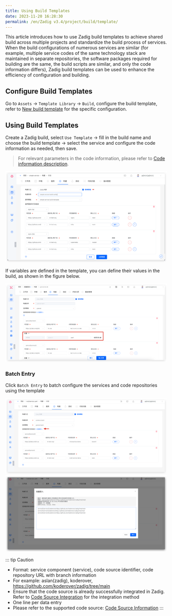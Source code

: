```yaml
---
title: Using Build Templates
date: 2023-11-20 16:28:30
permalink: /en/Zadig v3.4/project/build/template/
---
```


This article introduces how to use Zadig build templates to achieve shared build across multiple projects and standardize the build process of services. When the build configurations of numerous services are similar (for example, multiple service codes of the same technology stack are maintained in separate repositories, the software packages required for building are the same, the build scripts are similar, and only the code information differs), Zadig build templates can be used to enhance the efficiency of configuration and building.

## Configure Build Templates

Go to `Assets` → `Template Library` → `Build`, configure the build template, refer to [New build template](/en/Zadig%20v3.4/template/build/#new-build-template) for the specific configuration.

## Using Build Templates

Create a Zadig build, select `Use Template` → fill in the build name and choose the build template → select the service and configure the code information as needed, then save.

> For relevant parameters in the code information, please refer to [Code information description](/en/Zadig%20v3.4/project/build/#code-information).

![Build Templates](../../../_images/create_build_with_template.png)

If variables are defined in the template, you can define their values in the build, as shown in the figure below.

![Build Templates](../../../_images/create_build_with_template_3.png)

### Batch Entry

Click `Batch Entry` to batch configure the services and code repositories using the template

![Build Templates](../../../_images/create_build_with_template_1.png)
![Build Templates](../../../_images/create_build_with_template_2.png)

::: tip Caution
- Format: service component (service), code source identifier, code repository URL with branch information
- For example: aslan(zadig), koderover, https://github.com/koderover/zadig/tree/main
- Ensure that the code source is already successfully integrated in Zadig. Refer to [Code Source Integration](/en/Zadig%20v3.4/settings/codehost/overview) for the integration method
- One line per data entry
- Please refer to the supported code source: [Code Source Information](/en/Zadig%20v3.4/settings/codehost/overview/#function-compatibility-list)
:::
